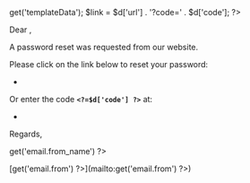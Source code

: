 <?php $f3 = \Base::instance();
$d = $f3->get('templateData');
$link = $d['url'] . '?code=' . $d['code'];
?>
Dear <?=$d['firstname'] ?>,

A password reset was requested from our website.

Please click on the link below to reset your password:

* [<?=$link ?>](<?=$link ?>)

Or enter the code **`<?=$d['code'] ?>`** at:

* [<?=$d['url'] ?>](<?=$d['url'] ?>)


Regards,

<?=$f3->get('email.from_name') ?>

[<?=$f3->get('email.from') ?>](mailto:<?=$f3->get('email.from') ?>)

